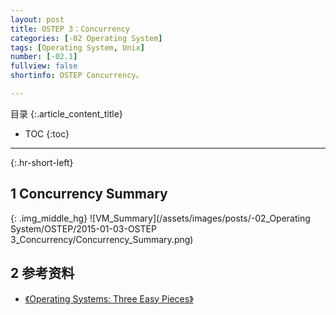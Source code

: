 ```yaml
---
layout: post
title: OSTEP 3：Concurrency
categories: [-02 Operating System]
tags: [Operating System, Unix]
number: [-02.1]
fullview: false
shortinfo: OSTEP Concurrency。

---
```

目录
{:.article_content_title}


* TOC
{:toc}

---
{:.hr-short-left}

## 1 Concurrency Summary ##

{: .img_middle_hg}
![VM_Summary](/assets/images/posts/-02_Operating System/OSTEP/2015-01-03-OSTEP 3_Concurrency/Concurrency_Summary.png)

## 2 参考资料 ##

- [《Operating Systems: Three Easy Pieces》](http://pages.cs.wisc.edu/~remzi/OSTEP/)



